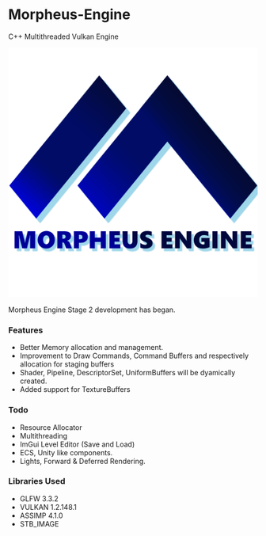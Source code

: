 # Morpheus-Engine
C++ Multithreaded Vulkan Engine

![Morpheus](/Morpheus-Assets/Morpheus.png?raw=true "Morpheus")

Morpheus Engine Stage 2 development has began.
### Features
* Better Memory allocation and management.
* Improvement to Draw Commands, Command Buffers and respectively allocation for staging buffers
* Shader, Pipeline, DescriptorSet, UniformBuffers will be dyamically created.
* Added support for TextureBuffers

### Todo
* Resource Allocator
* Multithreading
* ImGui Level Editor (Save and Load)
* ECS, Unity like components.
* Lights, Forward & Deferred Rendering.

### Libraries Used
* GLFW 3.3.2
* VULKAN 1.2.148.1
* ASSIMP 4.1.0
* STB_IMAGE 
